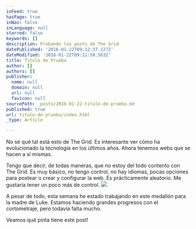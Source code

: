 ```yaml
---
inFeed: true
hasPage: true
inNav: false
inLanguage: null
starred: false
keywords: []
description: Probando los posts de The Grid
datePublished: '2016-01-22T09:12:37.127Z'
dateModified: '2016-01-22T09:11:58.563Z'
title: Título de Prueba
author: []
authors: []
publisher:
  name: null
  domain: null
  url: null
  favicon: null
sourcePath: _posts/2016-01-22-titulo-de-prueba.md
published: true
url: titulo-de-prueba/index.html
_type: Article

---
```

No sé qué tal está esto de The Grid. Es interesante ver cómo ha evolucionado la tecnología en los últimos años. Ahora tenemos webs que se hacen a sí mismas.

Tengo que decir, de todas maneras, que no estoy del todo contento con The Grid. Es muy básico, no tengo control, no hay idiomas, pocas opciones para postear o crear y configurar la web. Es prácticamente aleatorio. Me gustaría tener un poco más de control.
![](https://the-grid-user-content.s3-us-west-2.amazonaws.com/7c63fa65-df8e-488c-b8de-59340413ccd0.jpg)

A pesar de todo, esta semana he estado trabajando en este medallón para la madre de Luke. Estamos haciendo grandes progresos con el cortometraje, pero todavía falta mucho.

Veamos qué pinta tiene este post!